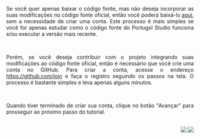<p align="justify">
Se você quer apenas baixar o código fonte, mas não deseja incorporar as suas modificações no código fonte oficial, então você poderá baixá-lo <a href="https://github.com/UNIVALI-LITE/Portugol-Studio/archive/master.zip">aqui</a>, sem a necessidade de criar uma conta. Este processo é mais simples se você for apenas estudar como o código fonte do Portugol Studio funciona e/ou executar a versão mais recente.
</p>

<br>

<p align="justify">
Porém, se você deseja contribuir com o projeto integrando suas modificações ao código fonte oficial, então é necessário que você crie uma conta no GitHub. Para criar a conta, acesse o endereço <a href="https://github.com/join">https://github.com/join</a> e faça o registro seguindo os passos na tela. O processo é bastante simples e leva apenas alguns minutos.
</p>

<br>

<p align="justify">
Quando tiver terminado de criar sua conta, clique no botão "Avançar" para prosseguir ao próximo passo do tutorial.
</p>

<br>

<div align="right">
   <a href="https://github.com/UNIVALI-LITE/Portugol-Studio/wiki/Fazendo-um-Fork-do-reposit%C3%B3rio">
      <img src="https://i.imgur.com/OG7k1pu.png" align="right">
   </a>
   <a href="https://github.com/UNIVALI-LITE/Portugol-Studio/wiki/Contribuindo-com-o-projeto">
      <img src="https://i.imgur.com/cCsIdh6.png" align="right">
   </a>
</div>